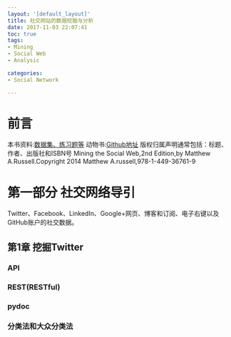 ```yaml
---
layout: '[default_layout]'   
title: 社交网站的数据挖掘与分析       
date: 2017-11-03 22:07:41  
toc: true                  
tags:                        
- Mining
- Social Web
- Analysic

categories:                  
- Social Network

---
```

# 前言
本书资料:[数据集、练习题等](https://github.com/HanKin2015/MiningTheSocialWeb2E)
动物书:[Github地址](https://github.com/oreillymedia)
版权归属声明通常包括：标题、作者、出版社和ISBN号
Mining the Social Web,2nd Edition,by Matthew A.Russell.Copyright 2014 Matthew A.russell,978-1-449-36761-9
<!--more-->
# 第一部分 社交网络导引
Twitter、Facebook、LinkedIn、Google+网页、博客和订阅、电子右键以及GitHub账户的社交数据。

## 第1章 挖掘Twitter
### API
### REST(RESTful)
### pydoc

### 分类法和大众分类法










